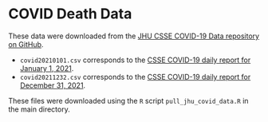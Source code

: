 # COVID Death Data

These data were downloaded from the [JHU CSSE COVID-19 Data repository on GitHub](https://github.com/CSSEGISandData/COVID-19/tree/master).

- `covid20210101.csv` corresponds to the [CSSE COVID-19 daily report for January 1, 2021](https://github.com/CSSEGISandData/COVID-19/blob/master/csse_covid_19_data/csse_covid_19_daily_reports/01-01-2021.csv).
- `covid20211232.csv` corresponds to the [CSSE COVID-19 daily report for December 31, 2021](https://github.com/CSSEGISandData/COVID-19/blob/master/csse_covid_19_data/csse_covid_19_daily_reports/12-31-2021.csv).

These files were downloaded using the `R` script `pull_jhu_covid_data.R` in the main directory.